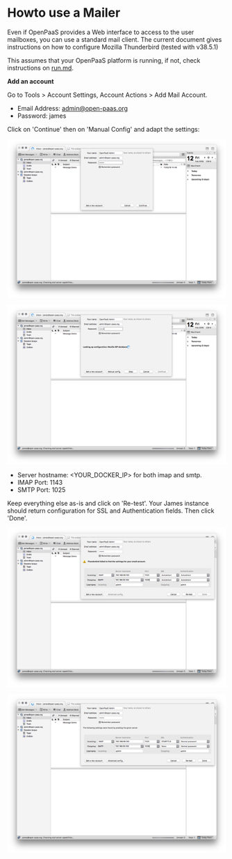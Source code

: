 # Howto use a Mailer

Even if OpenPaaS provides a Web interface to access to the user mailboxes, you can use a standard mail client.
The current document gives instructions on how to configure Mozilla Thunderbird (tested with v38.5.1)

This assumes that your OpenPaaS platform is running, if not, check instructions on [run.md](./run.md).

**Add an account**

Go to Tools > Account Settings, Account Actions > Add Mail Account.

- Email Address: admin@open-paas.org
- Password: james

Click on 'Continue' then on 'Manual Config' and adapt the settings:

![Create Account][mailer-01]

![Maunal Config][mailer-02]

- Server hostname: <YOUR_DOCKER_IP> for both imap and smtp.
- IMAP Port: 1143
- SMTP Port: 1025

Keep everything else as-is and click on 'Re-test'. Your James instance should return configuration for SSL and Authentication fields. Then click 'Done'.

![Re-test][mailer-03]

![Done][mailer-04]

[mailer-01]: ./assets/mailer-01.png
[mailer-02]: ./assets/mailer-02.png
[mailer-03]: ./assets/mailer-03.png
[mailer-04]: ./assets/mailer-04.png

